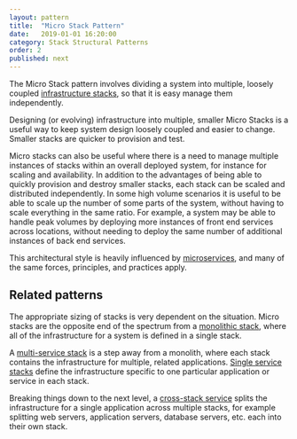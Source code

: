 ```yaml
---
layout: pattern
title:  "Micro Stack Pattern"
date:   2019-01-01 16:20:00
category: Stack Structural Patterns
order: 2
published: next
---
```


The Micro Stack pattern involves dividing a system into multiple, loosely coupled [infrastructure stacks](/patterns/core-stack/), so that it is easy manage them independently.

Designing (or evolving) infrastructure into multiple, smaller Micro Stacks is a useful way to keep system design loosely coupled and easier to change. Smaller stacks are quicker to provision and test.

Micro stacks can also be useful where there is a need to manage multiple instances of stacks within an overall deployed system, for instance for scaling and availability. In addition to the advantages of being able to quickly provision and destroy smaller stacks, each stack can be scaled and distributed independently. In some high volume scenarios it is useful to be able to scale up the number of some parts of the system, without having to scale everything in the same ratio. For example, a system may be able to handle peak volumes by deploying more instances of front end services across locations, without needing to deploy the same number of additional instances of back end services.

This architectural style is heavily influenced by [microservices](https://martinfowler.com/articles/microservices.html), and many of the same forces, principles, and practices apply.


## Related patterns

The appropriate sizing of stacks is very dependent on the situation. Micro stacks are the opposite end of the spectrum from a [monolithic stack](monolithic-stack.html), where all of the infrastructure for a system is defined in a single stack.

A [multi-service stack](multi-service-stack.html) is a step away from a monolith, where each stack contains the infrastructure for multiple, related applications. [Single service stacks](single-service-stack.html) define the infrastructure specific to one particular application or service in each stack.

Breaking things down to the next level, a [cross-stack service](cross-stack-service.html) splits the infrastructure for a single application across multiple stacks, for example splitting web servers, application servers, database servers, etc. each into their own stack.


